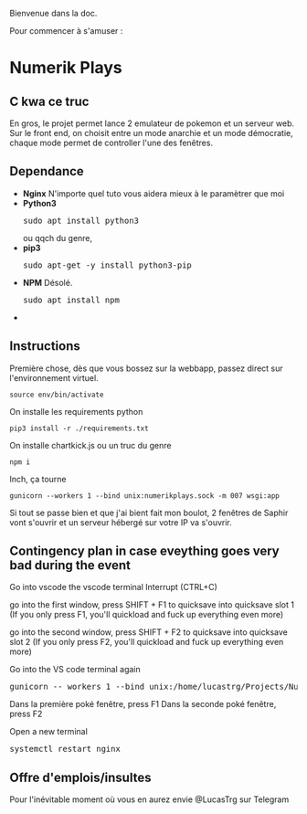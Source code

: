Bienvenue dans la doc.

Pour commencer à s'amuser :
# Numerik Plays

## C kwa ce truc
En gros, le projet permet lance 2 emulateur de pokemon et un serveur web. Sur le front end, on choisit entre un mode anarchie et un mode démocratie, chaque mode permet de controller l'une des fenêtres.


## Dependance
<ul>
<li>
    <b>Nginx</b> N'importe quel tuto vous aidera mieux à le paramètrer que moi
</li>

<li>
    <b>Python3</b> <pre>sudo apt install python3</pre> ou qqch du genre, 
</li>

<li>
    <b>pip3</b> <pre>sudo apt-get -y install python3-pip</pre>
</li>
<li>
    <b>NPM</b> Désolé. <pre>sudo apt install npm</pre> 
</li>
<li>

</li>

</ul>


## Instructions
Première chose, dès que vous bossez sur la webbapp, passez direct sur l'environnement virtuel.

```source env/bin/activate ```

On installe les requirements python

```pip3 install -r ./requirements.txt```

On installe chartkick.js ou un truc du genre

```npm i```

Inch, ça tourne

```gunicorn --workers 1 --bind unix:numerikplays.sock -m 007 wsgi:app```

Si tout se passe bien et que j'ai bient fait mon boulot, 2 fenêtres de Saphir vont s'ouvrir et un serveur hébergé sur votre IP va s'ouvrir.

## Contingency plan in case eveything goes very bad during the event

Go into vscode the vscode terminal
Interrupt (CTRL+C)

go into the first window, press SHIFT + F1 to quicksave into quicksave slot 1 (If you only press F1, you'll quickload and fuck up everything even more)

go into the second window, press SHIFT + F2 to quicksave into quicksave slot 2 (If you only press F2, you'll quickload and fuck up everything even more)

Go into the VS code terminal again
<pre>gunicorn -- workers 1 --bind unix:/home/lucastrg/Projects/NumerikPlaysFlask/numerikplays.sock -m 007 wsgi:app</pre>

Dans la première poké fenêtre, press F1
Dans la seconde poké fenêtre, press F2


Open a new terminal
<pre>systemctl restart nginx</pre>





## Offre d'emplois/insultes
Pour l'inévitable moment où vous en aurez envie @LucasTrg sur Telegram
